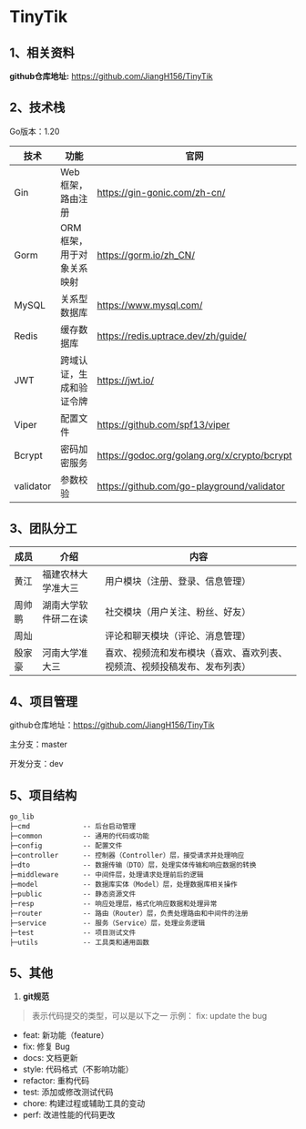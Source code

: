 # TinyTik

## 1、相关资料

**github仓库地址:** https://github.com/JiangH156/TinyTik


## 2、技术栈

Go版本：1.20

| 技术   | 功能             | 官网                                          |
|------|----------------|---------------------------------------------|
| Gin  | Web 框架，路由注册    | https://gin-gonic.com/zh-cn/                |
| Gorm | ORM框架，用于对象关系映射 | https://gorm.io/zh_CN/                      |
| MySQL | 关系型数据库         | https://www.mysql.com/                      |
| Redis | 缓存数据库          | https://redis.uptrace.dev/zh/guide/         |
| JWT  | 跨域认证，生成和验证令牌   | https://jwt.io/                             |
| Viper | 配置文件           | https://github.com/spf13/viper              |
| Bcrypt | 密码加密服务         | https://godoc.org/golang.org/x/crypto/bcrypt |
| validator     | 参数校验           | https://github.com/go-playground/validator  |



## 3、团队分工

| 成员   | 介绍                 | 内容                        |
| ------ | -------------------- |---------------------------|
| 黄江   | 福建农林大学准大三   | 用户模块（注册、登录、信息管理）          |
| 周帅鹏 | 湖南大学软件研二在读 | 社交模块（用户关注、粉丝、好友）          |
| 周灿   |                      | 评论和聊天模块（评论、消息管理）          |
| 殷家豪 | 河南大学准大三        | 喜欢、视频流和发布模块（喜欢、喜欢列表、视频流、视频投稿发布、发布列表） |

## 4、项目管理

github仓库地址：https://github.com/JiangH156/TinyTik 

主分支：master 

开发分支：dev

## 5、项目结构

```
go_lib
├─cmd             -- 后台启动管理  
├─common          -- 通用的代码或功能
├─config          -- 配置文件
├─controller      -- 控制器（Controller）层，接受请求并处理响应
├─dto             -- 数据传输（DTO）层，处理实体传输和响应数据的转换
├─middleware      -- 中间件层，处理请求处理前后的逻辑
├─model           -- 数据库实体（Model）层，处理数据库相关操作
├─public          -- 静态资源文件
├─resp            -- 响应处理层，格式化响应数据和处理异常
├─router          -- 路由（Router）层，负责处理路由和中间件的注册
├─service         -- 服务（Service）层，处理业务逻辑
├─test            -- 项目测试文件
├─utils           -- 工具类和通用函数
```

## 5、其他

1. **git规范**

> 表示代码提交的类型，可以是以下之一
> 示例： fix: update the bug
- feat: 新功能（feature）
- fix: 修复 Bug
- docs: 文档更新
- style: 代码格式（不影响功能）
- refactor: 重构代码
- test: 添加或修改测试代码
- chore: 构建过程或辅助工具的变动
- perf: 改进性能的代码更改
